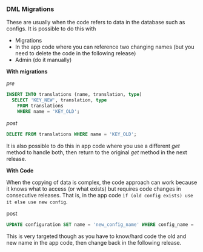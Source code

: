 ### DML Migrations

These are usually when the code refers to data in the database such as configs.
It is possible to do this with 
- Migrations
- In the app code where you can reference two changing names (but you need to delete the code in the following release)
- Admin (do it manually)

**With migrations**

*pre*
```sql
INSERT INTO translations (name, translation, type)
  SELECT 'KEY_NEW', translation, type
    FROM translations
    WHERE name = 'KEY_OLD';
```

*post*
```sql
DELETE FROM translations WHERE name = 'KEY_OLD';
```

It is also possible to do this in app code where you use a different *get* method to handle both,
then return to the original *get* method in the next release.

**With Code**

When the copying of data is complex, the code approach can work because it
knows what to access (or what exists) but requires code changes in consecutive
releases. That is, in the app code `if (old config exists) use it else use new
config`.

post

```sql
UPDATE configuration SET name = 'new_config_name' WHERE config_name = 'old_config_name';
```

This is very targeted though as you have to know/hard code the old and new name in the app code, then change back in the following release.



